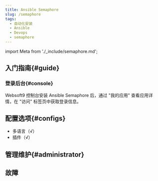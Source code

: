 ```yaml
---
title: Ansible Semaphore
slug: /semaphore
tags:
  - 自动化安装
  - Ansible
  - Devops
  - semaphore
---
```


import Meta from './_include/semaphore.md';

<Meta name="meta" />

## 入门指南{#guide}


### 登录后台{#console}

Websoft9 控制台安装 Ansible Semaphore 后，通过 "我的应用" 查看应用详情，在 "访问" 标签页中获取登录信息。  

## 配置选项{#configs}

- 多语言（√）
- 插件（√）

## 管理维护{#administrator}

## 故障
